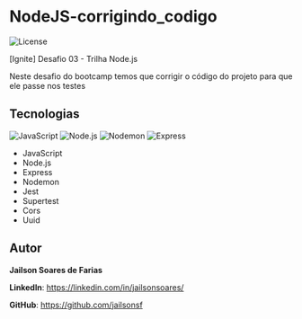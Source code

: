 # NodeJS-corrigindo_codigo
![License](https://img.shields.io/github/license/jailsonsf/NodeJS-corrigindo_codigo?style=for-the-badge)

[Ignite] Desafio 03 - Trilha Node.js

Neste desafio do bootcamp temos que corrigir o código do projeto para que ele passe nos testes

## Tecnologias
![JavaScript](https://img.shields.io/badge/-JavaScript-F7DF1E?logo=javascript&logoColor=white&style=for-the-badge)
![Node.js](https://img.shields.io/badge/-Node.js-339933?logo=node.js&logoColor=white&style=for-the-badge)
![Nodemon](https://img.shields.io/badge/-Nodemon-76D04B?logo=nodemon&logoColor=white&style=for-the-badge)
![Express](https://img.shields.io/badge/-Express-000000?logo=express&logoColor=white&style=for-the-badge)

- JavaScript
- Node.js
- Express
- Nodemon
- Jest
- Supertest
- Cors
- Uuid

## Autor
**Jailson Soares de Farias**

**LinkedIn**: https://linkedin.com/in/jailsonsoares/

**GitHub**: https://github.com/jailsonsf

